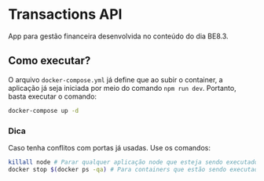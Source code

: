 # Transactions API

App para gestão financeira desenvolvida no conteúdo do dia BE8.3.

## Como executar?

O arquivo `docker-compose.yml` já define que ao subir o container, a aplicação já seja iniciada por meio do comando `npm run dev`. Portanto, basta executar o comando:

```bash
docker-compose up -d
```

### Dica

Caso tenha conflitos com portas já usadas. Use os comandos:

```bash
killall node # Parar qualquer aplicação node que esteja sendo executados na máquina!
docker stop $(docker ps -qa) # Para containers que estão sendo executados!
